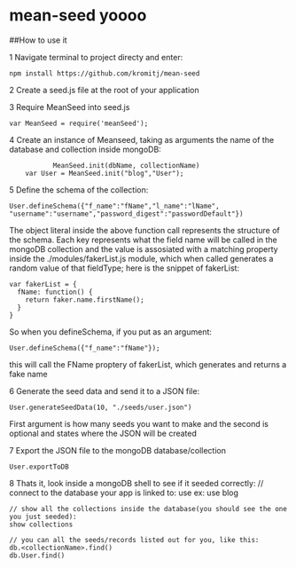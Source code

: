 # mean-seed yoooo

##How to use it

1 Navigate terminal to project directy and enter:
    
    npm install https://github.com/kromitj/mean-seed
2 Create a seed.js file at the root of your application

3 Require MeanSeed into seed.js
    
    var MeanSeed = require('meanSeed');
4 Create an instance of Meanseed, taking as arguments the name of the database and collection inside mongoDB:
    
               MeanSeed.init(dbName, collectionName)
        var User = MeanSeed.init("blog","User");

5 Define the schema of the collection:
    
    User.defineSchema({"f_name":"fName","l_name":"lName", "username":"username","password_digest":"passwordDefault"})

The object literal inside the above function call represents the structure of the schema. Each key represents what the field name will be called in the mongoDB collection and the value is assosiated with a matching property inside the ./modules/fakerList.js module, which when called generates a random value of that fieldType; here is the snippet of fakerList:

    var fakerList = {
      fName: function() {
        return faker.name.firstName();
      }
    }

So when you defineSchema, if you put as an argument: 

    User.defineSchema({"f_name":"fName"});

this will call the FName proptery of fakerList, which generates and returns a fake name

6 Generate the seed data and send it to a JSON file:
    
    User.generateSeedData(10, "./seeds/user.json")
First argument is how many seeds you want to make and the second is optional and states where the JSON will be created

7 Export the JSON file to the mongoDB database/collection
      
    User.exportToDB
8 Thats it, look inside a mongoDB shell to see if it seeded correctly:
    // connect to the database your app is linked to:
    use <databaseName> 
    ex:
    use blog
    
    // show all the collections inside the database(you should see the one you just seeded):
    show collections
    
    // you can all the seeds/records listed out for you, like this:
    db.<collectionName>.find()
    db.User.find()
      